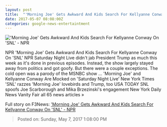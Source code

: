 ```yaml
---
layout: post
title:  "'Morning Joe' Gets Awkward And Kids Search For Kellyanne Conway On 'SNL' - NPR"
date: 2017-05-07 08:08:00Z
categories: google-news-entertaintment
---
```


!['Morning Joe' Gets Awkward And Kids Search For Kellyanne Conway On 'SNL' - NPR](https://media.npr.org/assets/img/2017/05/07/snlconway_wide-cf82798d63046784be8bf739a1927320d3f09748.jpg?s=1400)

NPR 'Morning Joe' Gets Awkward And Kids Search For Kellyanne Conway On 'SNL' NPR Saturday Night Live didn't jab President Trump as much this week as it's done in previous episodes. Instead, the show largely stayed away from politics and got goofy. But there were a couple exceptions. The cold open was a parody of the MSNBC show ... 'Morning Joe' and Kellyanne Conway Are Mocked on 'Saturday Night Live' New York Times 'SNL' razzes 'Morning Joe' lovebirds and Trump, too USA TODAY SNL spoofs Joe Scarborough and Mika Brzezinski's engagement New York Daily News Vanity Fair all 65 news articles »


Full story on F3News: ['Morning Joe' Gets Awkward And Kids Search For Kellyanne Conway On 'SNL' - NPR](http://www.f3nws.com/n/xbckNG)

> Posted on: Sunday, May 7, 2017 1:08:00 PM
